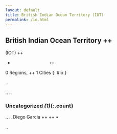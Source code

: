 ```yaml
---
layout: default
title: British Indian Ocean Territory (IOT)
permalink: /io.html
---
```



## British Indian Ocean Territory   ++
(IOT)  ++
-                     ++
0 Regions, ++
1 Cities
{: #io }

.. 




.. 
.. 


### Uncategorized _(1)_{:.count}


..
..
Diego Garcia  ++
 ++
•




.. 
 
